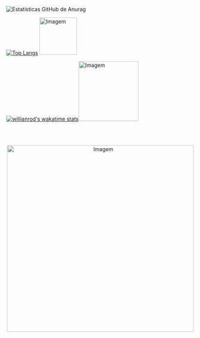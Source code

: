 <!-- GitHub Estatísticas -->
![Estatísticas GitHub de Anurag](https://jp-out.vercel.app/api?username=JP-Out&count_private=true&show_icons=true&theme=moltack)

<!-- Linguagens mais usadas -->
[![Top Langs](https://jp-out.vercel.app/api/top-langs/?username=JP-Out&theme=moltack&show_icons=true)](https://github.com/JP-Out/JP-Out) <img src="https://user-images.githubusercontent.com/98850481/229332129-67c3d4c7-78ad-4231-9b20-a98d8024bf6f.png" alt="Imagem" width="100" />

<!-- Estatísticas da semana Wakatime -->
[![willianrod's wakatime stats](https://jp-out.vercel.app/api/wakatime?username=JP_Out&theme=moltack&show_icons=true)](https://github.com/JP_Out/Algoritmo-e-Estrutura-de-Dados-II)<img src="https://user-images.githubusercontent.com/98850481/229332295-42c003be-02af-48f3-8317-08f497dc39c2.png" alt="Imagem" width="160" />

<!-- GitHub Extra Pins -->

<br><br>

<p style="text-align:center;">
  <img src="https://i.pinimg.com/originals/73/38/0b/73380bf30b463f261a835d104b07f2fa.jpg" alt="Imagem" width="500" alt="Descrição da imagem" style="display:block; margin:auto;">
</p>
